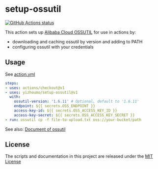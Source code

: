 # setup-ossutil

[![GitHub Actions status](https://github.com/yizhoumo/setup-ossutil/workflows/build-test/badge.svg)](https://github.com/yizhoumo/setup-ossutil/actions)

This action sets up [Alibaba Cloud OSSUTIL](https://github.com/aliyun/ossutil) for use in actions by:

- downloading and caching ossutil by version and adding to PATH
- configuring ossutil with your credentials

## Usage

See [action.yml](action.yml)

```yaml
steps:
- uses: actions/checkout@v1
- uses: yizhoumo/setup-ossutil@v1
  with:
    ossutil-version: '1.6.11' # Optional, default to '1.6.11'
    endpoint: ${{ secrets.OSS_ENDPOINT }}
    access-key-id: ${{ secrets.OSS_ACCESS_KEY_ID }}
    access-key-secret: ${{ secrets.OSS_ACCESS_KEY_SECRET }}
- run: ossutil cp -f file-to-upload.txt oss://your-bucket/path
```

See also: [Document of ossutil](https://help.aliyun.com/document_detail/50452.html)

## License

The scripts and documentation in this project are released under the [MIT License](LICENSE)
